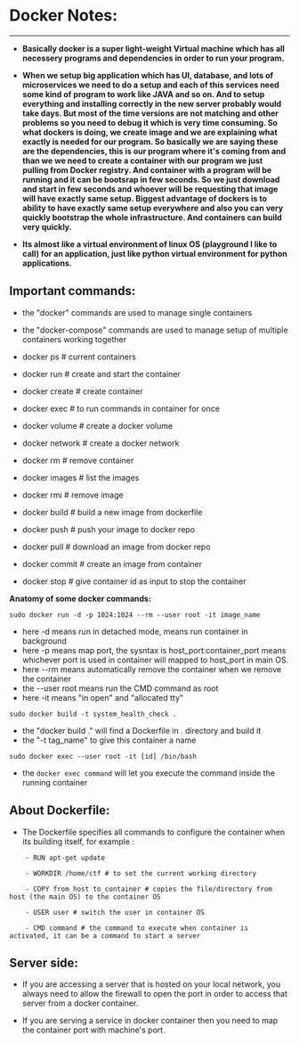 # Docker Notes:
---

- <strong>Basically docker is a super light-weight
Virtual machine which has all necessery
programs and dependencies in order to run
your program.
 
- When we setup big application
which has UI, database, and lots of
microservices we need to do a setup and
each of this services need some kind of program
to work like JAVA and so on. And to setup
everything and installing correctly in the
new server probably would take days.
But most of the time versions are not matching
and other problems so you need to debug it
which is very time consuming. So what dockers
is doing, we create image and we are explaining
what exactly is needed for our program. 
So basically we are saying these are the dependencies,
this is our program where it's coming from and
than we we need to create a container with
our program we just pulling from Docker registry.
And container with a program will be running and
it can be bootsrap in few seconds. So we just
download and start in few seconds and
whoever will be requesting that image will
have exactly same setup. Biggest advantage of
dockers is to ability to have exactly same
setup everywhere and also you can very quickly
bootstrap the whole infrastructure.
And containers can build very quickly. 

- Its almost like a virtual environment of linux OS (playground I like to call) for an application, just like python virtual environment for python applications.

</strong>

## Important commands:

- the "docker" commands are used to manage single containers

- the "docker-compose" commands are used to manage setup of multiple containers working together
- docker ps # current containers
- docker run # create and start the container
- docker create # create container
- docker exec # to run commands in container for once
- docker volume # create a docker volume
- docker network # create a docker network
- docker rm # remove container 
- docker images # list the images
- docker rmi # remove image
- docker build # build a new image from dockerfile
- docker push # push your image to docker repo
- docker pull # download an image from docker repo
- docker commit # create an image from container
- docker stop # give container id as input to stop the container

**Anatomy of some docker commands:**
```
sudo docker run -d -p 1024:1024 --rm --user root -it image_name
```
- here -d means run in detached mode, means run container in background
- here -p means map port, the sysntax is host_port:container_port means whichever port is used in container will mapped to host_port in main OS.
- here --rm means automatically remove the container when we remove the container
- the --user root means run the CMD command as root
- here -it means "in open" and "allocated tty" 

```
sudo docker build -t system_health_check .
```
- the "docker build ." will find a Dockerfile in . directory and build it
- the "-t tag_name" to give this container a name

```
sudo docker exec --user root -it [id] /bin/bash
```
- the `docker exec command` will let you execute the command inside the running container 


## About Dockerfile:

- The Dockerfile specifies all commands to configure the container when its building itself, for example :
```
	- RUN apt-get update
	
	- WORKDIR /home/ctf # to set the current working directory
	
	- COPY from_host to_container # copies the file/directory from host (the main OS) to the container OS
	
	- USER user # switch the user in container OS
	
	- CMD command # the command to execute when container is activated, it can be a command to start a server 
```

## Server side:

- If you are accessing a server that is hosted on your local network, you always need to allow the firewall to open the port in order to access that server from a docker container.

- If you are serving a service in docker container then you need to map the container port with machine's port.

 	
